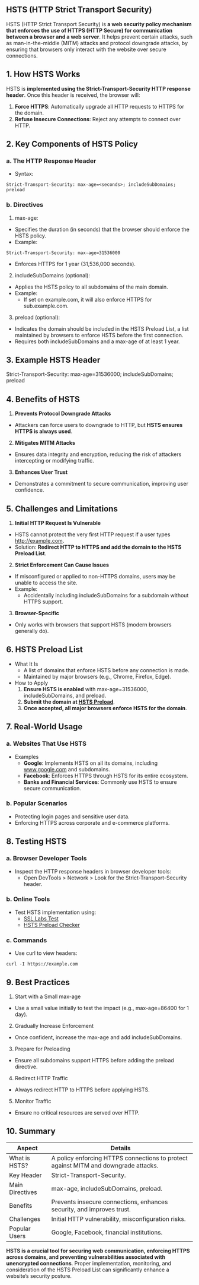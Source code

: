 ## HSTS (HTTP Strict Transport Security)
HSTS (HTTP Strict Transport Security) is **a web security policy mechanism that enforces the use of HTTPS (HTTP Secure) for communication between a browser and a web server**. It helps prevent certain attacks, such as man-in-the-middle (MITM) attacks and protocol downgrade attacks, by ensuring that browsers only interact with the website over secure connections.

## 1. How HSTS Works
HSTS is **implemented using the Strict-Transport-Security HTTP response header**. Once this header is received, the browser will:
1. **Force HTTPS**: Automatically upgrade all HTTP requests to HTTPS for the domain.
2. **Refuse Insecure Connections**: Reject any attempts to connect over HTTP.

## 2. Key Components of HSTS Policy

### a. The HTTP Response Header
  - Syntax:
```
Strict-Transport-Security: max-age=<seconds>; includeSubDomains; preload
```

### b. Directives
1. max-age:
  - Specifies the duration (in seconds) that the browser should enforce the HSTS policy.
  - Example:
```
Strict-Transport-Security: max-age=31536000
```
  - Enforces HTTPS for 1 year (31,536,000 seconds).

2. includeSubDomains (optional):
  - Applies the HSTS policy to all subdomains of the main domain.
  - Example:
    - If set on example.com, it will also enforce HTTPS for sub.example.com.
3. preload (optional):
  - Indicates the domain should be included in the HSTS Preload List, a list maintained by browsers to enforce HSTS before the first connection.
  - Requires both includeSubDomains and a max-age of at least 1 year.

## 3. Example HSTS Header
Strict-Transport-Security: max-age=31536000; includeSubDomains; preload

## 4. Benefits of HSTS
1. **Prevents Protocol Downgrade Attacks**
  - Attackers can force users to downgrade to HTTP, but **HSTS ensures HTTPS is always used**.
2. **Mitigates MITM Attacks**
  - Ensures data integrity and encryption, reducing the risk of attackers intercepting or modifying traffic.
3. **Enhances User Trust**
  - Demonstrates a commitment to secure communication, improving user confidence.

## 5. Challenges and Limitations
1. **Initial HTTP Request Is Vulnerable**
  - HSTS cannot protect the very first HTTP request if a user types http://example.com.
  - Solution: **Redirect HTTP to HTTPS and add the domain to the HSTS Preload List**.
2. **Strict Enforcement Can Cause Issues**
  - If misconfigured or applied to non-HTTPS domains, users may be unable to access the site.
  - Example:
    - Accidentally including includeSubDomains for a subdomain without HTTPS support.
3. **Browser-Specific**
  - Only works with browsers that support HSTS (modern browsers generally do).

## 6. HSTS Preload List
  - What It Is
    - A list of domains that enforce HSTS before any connection is made.
    - Maintained by major browsers (e.g., Chrome, Firefox, Edge).
  - How to Apply
    1. **Ensure HSTS is enabled** with max-age=31536000, includeSubDomains, and preload.
    2. **Submit the domain at [HSTS Preload](https://hstspreload.org/)**.
    3. **Once accepted, all major browsers enforce HSTS for the domain**.

## 7. Real-World Usage

### a. Websites That Use HSTS
  - Examples
    - **Google**: Implements HSTS on all its domains, including www.google.com and subdomains.
    - **Facebook**: Enforces HTTPS through HSTS for its entire ecosystem.
    - **Banks and Financial Services**: Commonly use HSTS to ensure secure communication.

### b. Popular Scenarios
  - Protecting login pages and sensitive user data.
  - Enforcing HTTPS across corporate and e-commerce platforms.

## 8. Testing HSTS

### a. Browser Developer Tools
  - Inspect the HTTP response headers in browser developer tools:
    - Open DevTools > Network > Look for the Strict-Transport-Security header.

### b. Online Tools
  - Test HSTS implementation using:
    - [SSL Labs Test](https://www.ssllabs.com/ssltest/)
    - [HSTS Preload Checker](https://hstspreload.org/)

### c. Commands
  - Use curl to view headers:
```
curl -I https://example.com
```

## 9. Best Practices
1. Start with a Small max-age
  - Use a small value initially to test the impact (e.g., max-age=86400 for 1 day).
2. Gradually Increase Enforcement
  - Once confident, increase the max-age and add includeSubDomains.
3. Prepare for Preloading
  - Ensure all subdomains support HTTPS before adding the preload directive.
4. Redirect HTTP Traffic
  - Always redirect HTTP to HTTPS before applying HSTS.
5. Monitor Traffic
  - Ensure no critical resources are served over HTTP.

## 10. Summary

| Aspect | Details |
| ------ | ------- |
| What is HSTS? | A policy enforcing HTTPS connections to protect against MITM and downgrade attacks. |
| Key Header | Strict-Transport-Security. |
| Main Directives | max-age, includeSubDomains, preload. |
| Benefits | Prevents insecure connections, enhances security, and improves trust. |
| Challenges | Initial HTTP vulnerability, misconfiguration risks. |
| Popular Users | Google, Facebook, financial institutions. |

**HSTS is a crucial tool for securing web communication, enforcing HTTPS across domains, and preventing vulnerabilities associated with unencrypted connections**. Proper implementation, monitoring, and consideration of the HSTS Preload List can significantly enhance a website’s security posture.